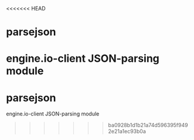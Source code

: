 <<<<<<< HEAD
# parsejson
engine.io-client JSON-parsing module
=======
# parsejson
engine.io-client JSON-parsing module
>>>>>>> ba0928b1d1b21a74d596395f9492e21a1ec93b0a
